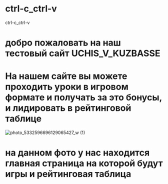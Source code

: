 # ctrl-c_ctrl-v
ctrl-c_ctrl-v
# добро пожаловать на наш тестовый сайт UCHIS_V_KUZBASSE
# На нашем сайте вы можете проходить уроки в игровом формате и получать за это бонусы, и лидировать в рейтинговой таблице
![photo_5332596696129065427_w (1)](https://github.com/dima455689/ctrl-c_ctrl-v/assets/149286404/d0302a22-aace-45ce-8635-0c9a64fc3989)
# на данном фото у нас находится главная страница на которой будут игры и рейтинговая таблица




